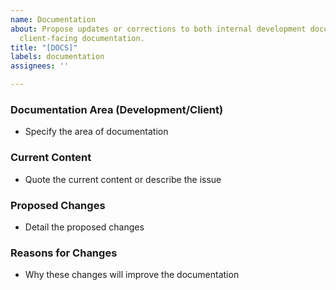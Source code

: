 ```yaml
---
name: Documentation
about: Propose updates or corrections to both internal development documentation and
  client-facing documentation.
title: "[DOCS]"
labels: documentation
assignees: ''

---
```


### Documentation Area (Development/Client)
- Specify the area of documentation

### Current Content
- Quote the current content or describe the issue

### Proposed Changes
- Detail the proposed changes

### Reasons for Changes
- Why these changes will improve the documentation
